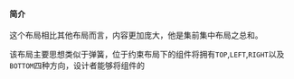 #### 简介
这个布局相比其他布局而言，内容更加庞大，他是集前集中布局之总和。

该布局主要思想类似于弹簧，位于约束布局下的组件将拥有`TOP`,`LEFT`,`RIGHT`以及`BOTTOM`四种方向，设计者能够将组件的